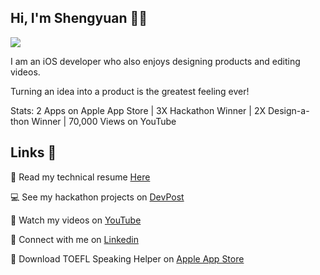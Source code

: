 ## Hi, I'm Shengyuan 👋🏻

<img src="https://i.imgur.com/ptmWFWx.png" />

I am an iOS developer who also enjoys designing products and editing videos.

Turning an idea into a product is the greatest feeling ever!

Stats: 2 Apps on Apple App Store | 3X Hackathon Winner | 2X Design-a-thon Winner | 70,000 Views on YouTube

## Links 🔗
📄 Read my technical resume [Here](https://drive.google.com/file/d/1B26FKwcBheJfcWMzggvrUTzgTxMIpYH4/view?usp=sharing)

💻 See my hackathon projects on [DevPost](https://devpost.com/shengyuan-lu)

🎥 Watch my videos on [YouTube](https://www.youtube.com/ShengyuanLu)

💼 Connect with me on [Linkedin](http://www.linkedin.com/in/shengyuan-lu)

📱 Download TOEFL Speaking Helper on [Apple App Store](https://apps.apple.com/us/app/toefl-speaking-helper/id1547083580)
